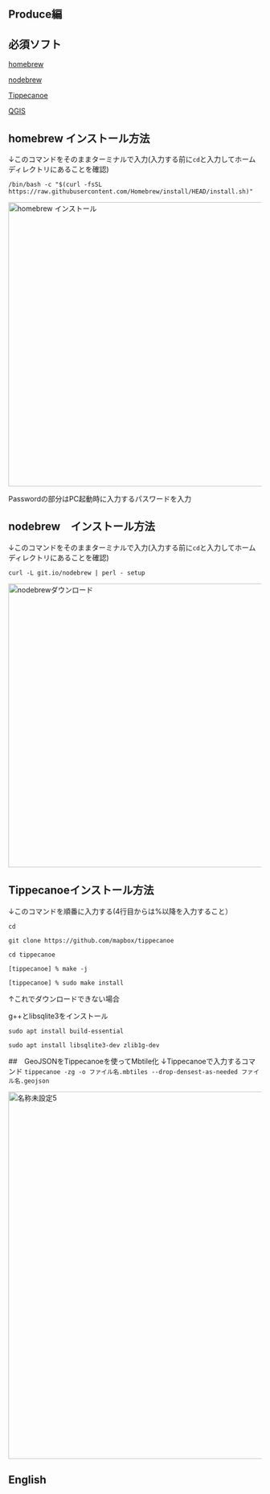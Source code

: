 ## Produce編

## 必須ソフト
[homebrew](https://qiita.com/zaburo/items/29fe23c1ceb6056109fd)

[nodebrew](https://qiita.com/fuqda/items/1b780d7e0658fb7a3889)

[Tippecanoe](https://github.com/mapbox/tippecanoe)

[QGIS](https://qgis.org/ja/site/forusers/download.html)

## homebrew インストール方法
↓このコマンドをそのままターミナルで入力(入力する前に```cd```と入力してホームディレクトリにあることを確認)

```/bin/bash -c "$(curl -fsSL https://raw.githubusercontent.com/Homebrew/install/HEAD/install.sh)"```


<img width="565" alt="homebrew インストール" src="https://user-images.githubusercontent.com/40018527/146682170-cc09d51c-f99a-4446-bd61-2ba3d13fb28a.png">

Passwordの部分はPC起動時に入力するパスワードを入力


## nodebrew　インストール方法
↓このコマンドをそのままターミナルで入力(入力する前に```cd```と入力してホームディレクトリにあることを確認)

```curl -L git.io/nodebrew | perl - setup```


<img width="564" alt="nodebrewダウンロード" src="https://user-images.githubusercontent.com/40018527/146682369-455ab7c8-7e20-4bea-896c-fc43b766fa25.png">


## Tippecanoeインストール方法

↓このコマンドを順番に入力する(4行目からは%以降を入力すること）

```cd```

```git clone https://github.com/mapbox/tippecanoe```

```cd tippecanoe```

```[tippecanoe] % make -j```

```[tippecanoe] % sudo make install```

↑これでダウンロードできない場合

g++とlibsqlite3をインストール

```sudo apt install build-essential```

```sudo apt install libsqlite3-dev zlib1g-dev```


##　GeoJSONをTippecanoeを使ってMbtile化
↓Tippecanoeで入力するコマンド
```tippecanoe -zg -o ファイル名.mbtiles --drop-densest-as-needed ファイル名.geojson```

<img width="730" alt="名称未設定5" src="https://user-images.githubusercontent.com/40018527/146723969-b358e794-6a88-48bb-8d30-2b5717d5b5c3.png">



## English
